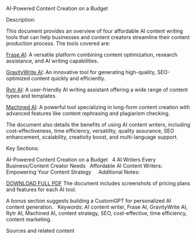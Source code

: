 AI-Powered Content Creation on a Budget

Description:

This document provides an overview of four affordable AI content writing tools that can help businesses and content creators streamline their content production process.  The tools covered are:   

[Frase AI](https://bit.ly/4depBxU): A versatile platform combining content optimization, research assistance, and AI writing capabilities. 

[GravityWrite AI](https://bit.ly/4drHVnh): An innovative tool for generating high-quality, SEO-optimized content quickly and efficiently.   

[Rytr AI](https://bit.ly/47N4HVm): A user-friendly AI writing assistant offering a wide range of content types and templates.  

[Machined AI](https://bit.ly/4e4eV65): A powerful tool specializing in long-form content creation with advanced features like content rephrasing and plagiarism checking.  

The document also details the benefits of using AI content writers, including cost-effectiveness, time efficiency, versatility, quality assurance, SEO enhancement, scalability, creativity boost, and multi-language support.    

Key Sections:

AI-Powered Content Creation on a Budget   
4 AI Writers Every Business/Content Creator Needs   
Affordable AI Content Writers: Empowering Your Content Strategy   
  
Additional Notes:

[DOWNLOAD FULL PDF](https://drive.google.com/file/d/1OYXtUSIo-9SPcxGygI2RSXN2qUhtEZYo/view?usp=drive_link)
The document includes screenshots of pricing plans and features for each AI tool.

A bonus section suggests building a CustomGPT for personalized AI content generation.   
Keywords: AI content writer, Frase AI, GravityWrite AI, Rytr AI, Machined AI, content strategy, SEO, cost-effective, time efficiency, content marketing.


Sources and related content
